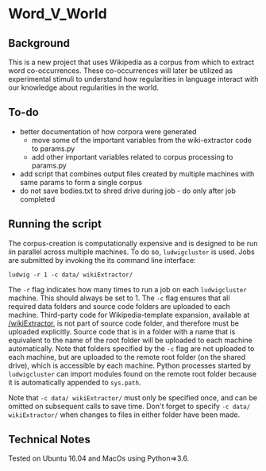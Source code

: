 # Word_V_World

## Background

This is a new project that uses Wikipedia as a corpus from which to extract word co-occurrences. These co-occurrences will later be utilized as experimental stimuli to understand how regularities in language interact with our knowledge about regularities in the world.


## To-do

* better documentation of how corpora were generated
    * move some of the important variables from the wiki-extractor code to params.py
    * add other important variables related to corpus processing to params.py
* add script that combines output files created by multiple machines with same params to form a single corpus
* do not save bodies.txt to shred drive during job - do only after job completed
 
## Running the script

The corpus-creation is computationally expensive and is designed to be run iin parallel across multiple machines.
To do so, ```ludwigcluster``` is used. 
Jobs are submitted by invoking the its command line interface:

```
ludwig -r 1 -c data/ wikiExtractor/
```

The ```-r``` flag indicates how many times to run a job on each ```ludwigcluster``` machine. This should always be set to 1. 
The ```-c``` flag ensures that all required data folders and source code folders are uploaded to each machine.
Third-party code for Wikipedia-template expansion, available at [/wikiExtractor](../blob/master/wikiExtractor), is not part of source code folder, and therefore must be uploaded explicitly. 
Source code that is in a folder with a name that is equivalent to the name of the root folder will be uploaded to each machine automatically.
Note that folders specified by the ```-c``` flag are not uploaded to each machine, but are uploaded to the remote root folder (on the shared drive), which is accessible by each machine.
Python processes started by ```ludwigcluster``` can import modules found on the remote root folder because it is automatically appended to ```sys.path```.

Note that ```-c data/ wikiExtractor/``` must only be specified once, and can be omitted on subsequent calls to save time. 
Don't forget to specify ```-c data/ wikiExtractor/``` when changes to files in either folder have been made. 

## Technical Notes

Tested on Ubuntu 16.04 and MacOs using Python=>3.6.